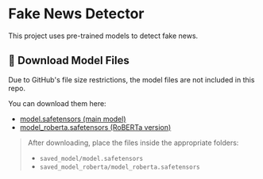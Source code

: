 # Fake News Detector

This project uses pre-trained models to detect fake news.

## 🔗 Download Model Files

Due to GitHub's file size restrictions, the model files are not included in this repo.

You can download them here:

- [model.safetensors (main model)](https://huggingface.co/your-username/your-repo/resolve/main/model.safetensors)
- [model_roberta.safetensors (RoBERTa version)](https://huggingface.co/your-username/your-repo/resolve/main/model_roberta.safetensors)

> After downloading, place the files inside the appropriate folders:
> - `saved_model/model.safetensors`
> - `saved_model_roberta/model_roberta.safetensors`
